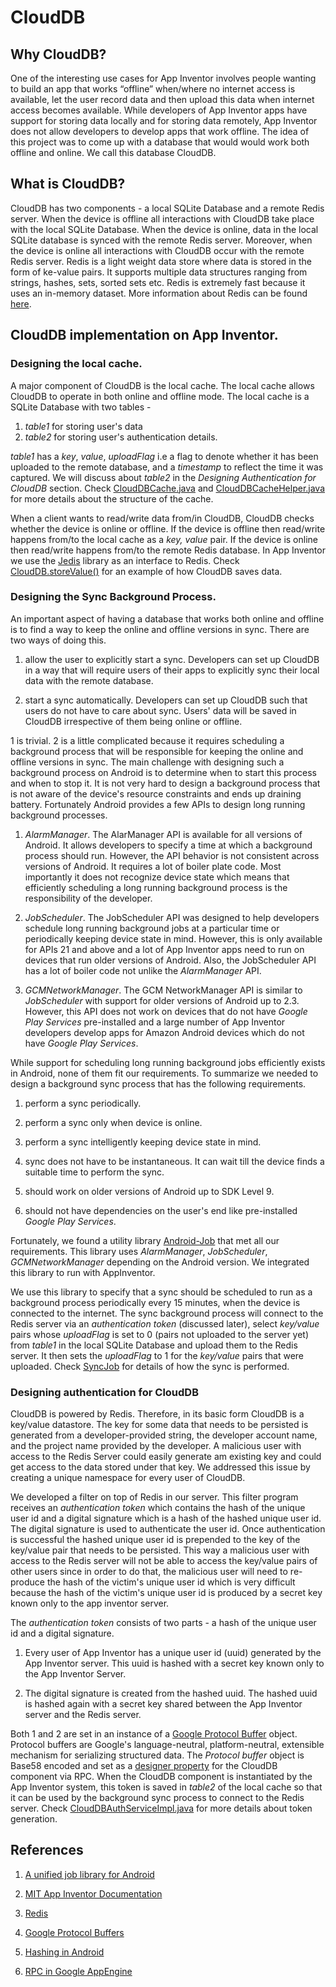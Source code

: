 # CloudDB

## Why CloudDB?

One of the interesting use cases for App
Inventor involves people wanting to build an app that works “offline”
when/where no internet access is available, let the user record data
and then upload this data when internet access becomes available. While developers of App Inventor apps have support for storing data locally and for storing data remotely, App Inventor does not allow developers to develop apps that work offline. The idea of this project was to come up with a database that would would work both offline and online. We call this database CloudDB.

## What is CloudDB?

CloudDB has two components - a local SQLite Database and a remote Redis server. When the device is offline all interactions with CloudDB take place with the local SQLite Database. When the device is online, data in the local SQLite database is synced with the remote Redis server. Moreover, when the device is online all interactions with CloudDB occur with the remote Redis server. Redis is a light weight data store where data is stored in the form of ke-value pairs. It supports multiple data structures ranging from strings, hashes, sets, sorted sets etc. Redis is extremely fast because it uses an in-memory dataset. More information about Redis can be found [here](https://redis.io/).

## CloudDB implementation on App Inventor.

### Designing the local cache.

A major component of CloudDB is the local cache. The local cache allows CloudDB to operate in both online and offline mode. The local cache is a SQLite Database with two tables -

1. *table1* for storing user's data
2. *table2* for storing user's authentication details.

*table1* has a *key*, *value*, *uploadFlag* i.e a flag to denote whether it has been uploaded to the remote database, and a *timestamp* to reflect the time it was captured. We will discuss about *table2* in the *Designing Authentication for CloudDB* section. Check [CloudDBCache.java](https://github.com/JoyMitra/appinventor-sources/blob/joy_dev/appinventor/components/src/com/google/appinventor/components/runtime/util/CloudDBCache.java) and [CloudDBCacheHelper.java](https://github.com/JoyMitra/appinventor-sources/blob/joy_dev/appinventor/components/src/com/google/appinventor/components/runtime/util/CloudDBCacheHelper.java) for more details about the structure of the cache.

When a client wants to read/write data from/in CloudDB, CloudDB checks whether the device is online or offline. If the device is offline then read/write happens from/to the local cache as a *key, value* pair. If the device is online then read/write happens from/to the remote Redis database. In App Inventor we use the [Jedis](https://github.com/xetorthio/jedis) library as an interface to Redis. Check [CloudDB.storeValue()](https://github.com/JoyMitra/appinventor-sources/blob/joy_dev/appinventor/components/src/com/google/appinventor/components/runtime/CloudDB.java) for an example of how CloudDB saves data.

### Designing the Sync Background Process.

An important aspect of having a database that works both online and offline is to find a way to keep the online and offline versions in sync. There are two ways of doing this.

1. allow the user to explicitly start a sync. Developers can set up CloudDB in a way that will require users of their apps to explicitly sync their local data with the remote database.

2. start a sync automatically. Developers can set up CloudDB such that users do not have to care about sync. Users' data will be saved in CloudDB irrespective of them being online or offline.

1 is trivial. 2 is a little complicated because it requires scheduling a background process that will be responsible for keeping the online and offline versions in sync. The main challenge with designing such a background process on Android is to determine when to start this process and when to stop it. It is not very hard to design a background process that is not aware of the device's resource constraints and ends up draining battery. Fortunately Android provides a few APIs to design long running background processes.

1. *AlarmManager*. The AlarManager API is available for all versions of Android. It allows developers to specify a time at which a background process should run. However, the API behavior is not consistent across versions of Android. It requires a lot of boiler plate code. Most importantly it does not recognize device state which means that efficiently scheduling a long running background process is the responsibility of the developer.

2. *JobScheduler*. The JobScheduler API was designed to help developers schedule long running background jobs at a particular time or periodically keeping device state in mind. However, this is only available for APIs 21 and above and a lot of App Inventor apps need to run on devices that run older versions of Android. Also, the JobScheduler API has a lot of boiler code not unlike the *AlarmManager* API.

3. *GCMNetworkManager*. The GCM NetworkManager API is similar to *JobScheduler* with support for older versions of Android up to 2.3. However, this API does not work on devices that do not have *Google Play Services* pre-installed and a large number of App Inventor developers develop apps for Amazon Android devices which do not have *Google Play Services*.

While support for scheduling long running background jobs efficiently exists in Android, none of them fit our requirements. To summarize we needed to design a background sync process that has the following requirements.

1. perform a sync periodically.

2. perform a sync only when device is online.

3. perform a sync intelligently keeping device state in mind.

4. sync does not have to be instantaneous. It can wait till the device finds a suitable time to perform the sync.

5. should work on older versions of Android up to SDK Level 9.

6. should not have dependencies on the user's end like pre-installed *Google Play Services*.

Fortunately, we found a utility library [Android-Job](https://github.com/evernote/android-job) that met all our requirements. This library uses *AlarmManager*, *JobScheduler*, *GCMNetworkManager* depending on the Android version. We integrated this library to run with AppInventor.

We use this library to specify that a sync should be scheduled to run as a background process periodically every 15 minutes, when the device is connected to the internet. The sync background process will connect to the Redis server via an *authentication token* (discussed later), select *key/value* pairs whose *uploadFlag* is set to 0 (pairs not uploaded to the server yet) from *table1* in the local SQLite Database and upload them to the Redis server. It then sets the *uploadFlag* to 1 for the *key/value* pairs that were uploaded. Check [SyncJob](https://github.com/JoyMitra/appinventor-sources/blob/joy_dev/appinventor/components/src/com/google/appinventor/components/runtime/util/SyncJob.java) for details of how the sync is performed.

### Designing authentication for CloudDB

CloudDB is powered by Redis. Therefore, in its basic form CloudDB is a key/value datastore. The key for some data that needs to be persisted is generated from a developer-provided string, the developer account name, and the project name provided by the developer. A malicious user with access to the Redis Server could easily generate am existing key and could get access to the data stored under that key. We addressed this issue by creating a unique namespace for every user of CloudDB.

We developed a filter on top of Redis in our server. This filter program  receives an *authentication token* which contains the hash of the unique user id and a digital signature which is a hash of the hashed unique user id. The digital signature is used to authenticate the user id. Once authentication is successful the hashed unique user id is prepended to the key of the key/value pair that needs to be persisted. This way a malicious user with access to the Redis server will not be able to access the key/value pairs of other users since in order to do that, the malicious user will need to re-produce the hash of the victim's unique user id which is very difficult because the hash of the victim's unique user id is produced by a secret key known only to the app inventor server.

The *authentication token* consists of two parts - a hash of the unique user id and a digital signature.

1. Every user of App Inventor has a unique user id (uuid) generated by the App Inventor server. This uuid is hashed with a secret key known only to the App Inventor Server.

2. The digital signature is created from the hashed uuid. The hashed uuid is hashed again with a secret key shared between the App Inventor server and the Redis server.

Both 1 and 2 are set in an instance of a [Google Protocol Buffer](https://developers.google.com/protocol-buffers/) object. Protocol buffers are Google's language-neutral, platform-neutral, extensible mechanism for serializing structured data. The *Protocol buffer* object is Base58 encoded and set as a [designer property](http://explore.appinventor.mit.edu/support/component-properties) for the CloudDB component via RPC. When the CloudDB component is instantiated by the App Inventor system, this token is saved in *table2* of the local cache so that it can be used by the background sync process to connect to the Redis server. Check [CloudDBAuthServiceImpl.java](https://github.com/JoyMitra/appinventor-sources/blob/joy_dev/appinventor/appengine/src/com/google/appinventor/server/cloudDBAuth/CloudDBAuthServiceImpl.java) for more details about token generation.

## References

1. [A unified job library for Android](https://blog.evernote.com/tech/2015/10/26/unified-job-library-android/)

2. [MIT App Inventor Documentation](http://appinventor.mit.edu/appinventor-sources/#documentation)

3. [Redis](https://redis.io/)

4. [Google Protocol Buffers](https://developers.google.com/protocol-buffers/)

5. [Hashing in Android](https://developer.android.com/reference/javax/crypto/Mac.html)

6. [RPC in Google AppEngine](https://cloud.google.com/appengine/docs/standard/python/tools/protorpc/)
